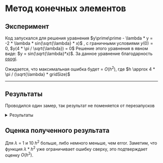 # Метод конечных элементов

## Эксперимент

Код запускался для решения уравнения $y\prime\prime - \lambda * y = -2 * \lambda * sin(\sqrt{\lambda} * x)$ , с граничными условиями $y(0) = 0$, $y(4 *
\pi / \sqrt{\lambda}) = 0$
Решение этого уравнения в явном виде: $y = sin(\sqrt{\lambda}*x)$. За данное уравнение
благодарность [osogi](https://github.com/osogi).

Ожидается, что максимальная ошибка будет = $O(h^2)$, где $h \approx 4 * \pi / (\sqrt{\lambda} * gridSize)$

---

## Результаты

Проводился один замер, так результат не поменяется от перезапусков

<details>
<summary>Результаты</summary>

```Bash
./it_math_4 1 10
max error: 0.17129474   h^2: 1.94955149
./it_math_4 1 100
max error: 0.00134326   h^2: 0.01611200
./it_math_4 1 1000
max error: 0.00001319   h^2: 0.00015823
./it_math_4 1 10000
max error: 0.00000182   h^2: 0.00000158
./it_math_4 10 10
max error: 0.17129474   h^2: 0.19495515
./it_math_4 10 100
max error: 0.00134326   h^2: 0.00161120
./it_math_4 10 1000
max error: 0.00001319   h^2: 0.00001582
./it_math_4 10 10000
max error: 0.00000082   h^2: 0.00000016
./it_math_4 100 10
max error: 0.17129474   h^2: 0.01949551
./it_math_4 100 100
max error: 0.00134326   h^2: 0.00016112
./it_math_4 100 1000
max error: 0.00001319   h^2: 0.00000158
./it_math_4 100 10000
max error: 0.00000071   h^2: 0.00000002
./it_math_4 1000 10
max error: 0.17129474   h^2: 0.00194955
./it_math_4 1000 100
max error: 0.00134326   h^2: 0.00001611
./it_math_4 1000 1000
max error: 0.00001319   h^2: 0.00000016
./it_math_4 1000 10000
max error: 0.00000033   h^2: 0.00000000
```

</details>

## Оценка полученного результата

Для $\lambda$ = 1 и 10 $h^2$ больше, либо немного меньше, чем error. Заметим, что функция $\lambda*h^2$ уже ограничивает ошибку сверху, это подтверждает оценку $O(h^2)$.
